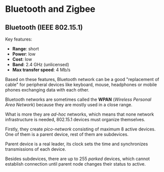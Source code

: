 # Bluetooth and Zigbee



## Bluetooth (IEEE 802.15.1)

Key features:

* **Range**: short
* **Power**: low
* **Cost**: low
* **Band**: 2.4 GHz (unlicensed)
* **Max transfer speed**: 4 Mb/s

Based on these features, Bluetooth network can be a good "replacement of
cable" for peripheral devices like keyboard, mouse, headphones or mobile phones
exchanging data with each other.

Bluetooth networks are sometimes called the **WPAN** (*Wireless Personal Area
Network*) because they are mostly used in a close range.

What is more they are *ad-hoc* networks, which means that none network
infrastructure is needed, 802.15.1 devices must organize themselves.

Firstly, they create *pico-network* consisting of maximum 8 active devices.
One of them is a parent device, rest of them are subdevices.

Parent device is a real leader, its clock sets the time and synchronizes
transmissions of each device.

Besides subdevices, there are up to 255 *parked* devices, which cannot
establish connection until parent node changes their status to active.

